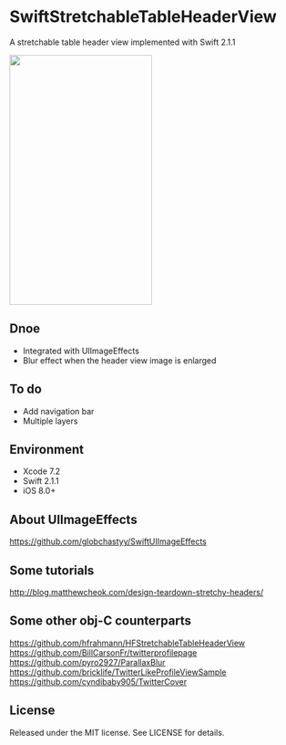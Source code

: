# SwiftStretchableTableHeaderView
A stretchable table header view implemented with Swift 2.1.1

<p>
  <img src="https://github.com/shuuchen/SwiftStretchableTableHeaderView/blob/master/sample.gif" height="438" width="250" />
</p>

## Dnoe
* Integrated with UIImageEffects
* Blur effect when the header view image is enlarged

## To do
* Add navigation bar
* Multiple layers

## Environment
* Xcode 7.2
* Swift 2.1.1
* iOS 8.0+

## About UIImageEffects
https://github.com/globchastyy/SwiftUIImageEffects

## Some tutorials
http://blog.matthewcheok.com/design-teardown-stretchy-headers/

## Some other obj-C counterparts
https://github.com/hfrahmann/HFStretchableTableHeaderView
https://github.com/BillCarsonFr/twitterprofilepage
https://github.com/pyro2927/ParallaxBlur
https://github.com/bricklife/TwitterLikeProfileViewSample
https://github.com/cyndibaby905/TwitterCover

## License
Released under the MIT license. See LICENSE for details.
